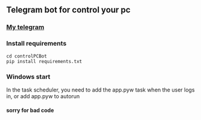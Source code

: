 ## Telegram bot for control your pc

### [My telegram](https://t.me/farneser)

### Install requirements
```commandline
cd controlPCBot
pip install requirements.txt
```

### Windows start
In the task scheduler, you need to add the app.pyw task when the user logs in, or add app.pyw to autorun  

#### sorry for bad code  
